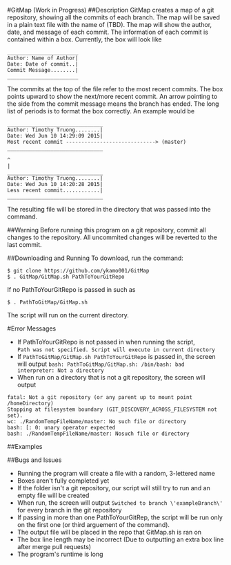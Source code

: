 #GitMap (Work in Progress)
##Description
GitMap creates a map of a git repository, showing all the commits of each branch. 
The map will be saved in a plain text file with the name of (TBD). 
The map will show the author, date, and message of each commit. 
The information of each commit is contained within a box. 
Currently, the box will look like 
```
_______________________   
Author: Name of Author|		
Date: Date of commit..|    		
Commit Message........|		
_______________________   
```
The commits at the top of the file refer to the most recent commits. 
The box points upward to show the next/more recent commit. 
An arrow pointing to the side from the commit message means the branch has ended.
The long list of periods is to format the box correctly. 
An example would be
```
_______________________________   
Author: Timothy Truong........|		
Date: Wed Jun 10 14:29:09 2015|   
Most recent commit -----------------------------> (master)	
_______________________________

^    
|    
_______________________________   
Author: Timothy Truong........|		
Date: Wed Jun 10 14:20:28 2015|   
Less recent commit............|    
_______________________________
```
The resulting file will be stored in the directory that was passed into the command.


##Warning
Before running this program on a git repository, commit all changes to the repository. 
All uncommited changes will be reverted to the last commit.

##Downloading and Running
To download, run the command:    
```
$ git clone https://github.com/ykamo001/GitMap  
$ . GitMap/GitMap.sh PathToYourGitRepo 
```
If no PathToYourGitRepo is passed in such as
```
$ . PathToGitMap/GitMap.sh
```
The script will run on the current directory.

#Error Messages
* If PathToYourGitRepo is not passed in when running the script,   
`Path was not specified. Script will execute in current directory` 
* If `PathToGitMap/GitMap.sh PathToYourGitRepo` is passed in, 
the screen will output 
`bash: PathToGitMap/GitMap.sh: /bin/bash: bad interpreter: Not a directory`
* When run on a directory that is not a git repository, 
the screen will output 
```
fatal: Not a git repository (or any parent up to mount point /homeDirectory)    
Stopping at filesystem boundary (GIT_DISCOVERY_ACROSS_FILESYSTEM not set).   
wc: ./RandomTempFileName/master: No such file or directory    
bash: [: 0: unary operator expected
bash: ./RandomTempFileName/master: Nosuch file or directory
```

##Examples


##Bugs and Issues
* Running the program will create a file with a random, 3-lettered name
* Boxes aren't fully completed yet
* If the folder isn't a git repository, our script will still try to run and an empty file will be created
* When run, the screen will output 
`Switched to branch \'exampleBranch\'` 
for every branch in the git repository
* If passing in more than one PathToYourGitRep, 
the script will be run only on the first one 
(or third arguement of the command).
* The output file will be placed in the repo that GitMap.sh is ran on
* The box line length may be incorrect 
(Due to outputting an extra box line after merge pull requests)
* The program's runtime is long
